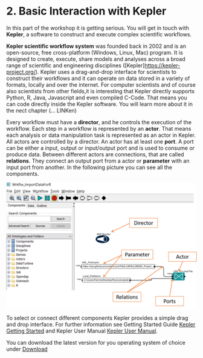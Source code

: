 # 2. Basic Interaction with Kepler

In this part of the workshop it is getting serious. You will get in touch with **Kepler**, a software to construct and execute complex scientific workflows.

**Kepler scientific workflow system** was founded back in 2002 and is an open-source, free cross-platform (Windows, Linux, Mac) program. It is designed to create, execute, share models and analyses across a broad range of scientific and engineering disciplines ([Kepler]https://kepler-project.org/). Kepler uses a drag-and-drop interface for scientists to construct their workflows and it can operate on data stored in a variety of formats, locally and over the internet. For computer scientists and of course also scientists from other fields,it is interesting that Kepler directly supports Python, R, Java, Javascript and even compiled C-Code. That means you can code directly inside the Kepler software. You will learn more about it in the nect chapter (... LINKen)

Every workflow must have a **director**, and he controls the execution of the workflow. Each step in a workflow is represented by an **actor**. That means each analysis or data manipulation task is represented as an actor in Kepler. All actors are controlled by a director.
An actor has at least one **port**. A port can be either a input, output or input/output port and is used to consume or produce data. Between different actors are connections, that are called **relations**. They connect an output port from a actor or **parameter** with an input port from another. In the following picture you can see all the components.

![Kepler Basic Components](./Pictures/KeplerComponents.png)

To select or connect different components Kepler provides a simple drag and drop interface. For further information see Getting Started Guide [Kepler Getting Started](https://code.kepler-project.org/code/kepler-docs/trunk/outreach/documentation/shipping/2.5/getting-started-guide.pdf) and Kepler User Manual [Kepler User Manual](https://code.kepler-project.org/code/kepler-docs/trunk/outreach/documentation/shipping/2.1/UserManual.pdf).

You can download the latest version for you operating system of choice under [Download](https://kepler-project.org/users/downloads.html)
<!--
<p float="middle">
  <video width="600" height="400" controls>
  <source src="Video/0_SettingRPath.mp4" type="video/mp4">
  </video>
</p> -->
